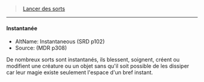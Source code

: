 ﻿---
!GenericItem
Name: Instantanée
AltName: Instantaneous (SRD p102)
Source: (MDR p308)
Id: spellcasting_hd.md#instantanée
ParentLink: spellcasting_hd.md#lancer-des-sorts
ParentName: Lancer des sorts
NameLevel: 4
Attributes:
  Name: Instantanée
  Markdown: >+
    #### <!--Name-->Instantanée<!--/Name-->


    - AltName: <!--AltName-->Instantaneous (SRD p102)<!--/AltName-->

    - Source: <!--Source-->(MDR p308)<!--/Source-->


    De nombreux sorts sont instantanés, ils blessent, soignent, créent ou modifient une créature ou un objet sans qu'il soit possible de les dissiper car leur magie existe seulement l'espace d'un bref instant.

  AltName: Instantaneous (SRD p102)
  Source: (MDR p308)
AttributesDictionary: >+
  Name: Instantanée

  Markdown: >+

    #### <!--Name-->Instantanée<!--/Name-->





    - AltName: <!--AltName-->Instantaneous (SRD p102)<!--/AltName-->



    - Source: <!--Source-->(MDR p308)<!--/Source-->





    De nombreux sorts sont instantanés, ils blessent, soignent, créent ou modifient une créature ou un objet sans qu'il soit possible de les dissiper car leur magie existe seulement l'espace d'un bref instant.



  AltName: Instantaneous (SRD p102)

  Source: (MDR p308)

---
> [Lancer des sorts](hd_spellcasting.md)

---

#### Instantanée

- AltName: Instantaneous (SRD p102)
- Source: (MDR p308)

De nombreux sorts sont instantanés, ils blessent, soignent, créent ou modifient une créature ou un objet sans qu'il soit possible de les dissiper car leur magie existe seulement l'espace d'un bref instant.

